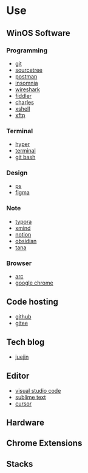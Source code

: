 # Use

## WinOS Software

### Programming

- [git]()
- [sourcetree](https://www.sourcetreeapp.com/)
- [postman]()
- [insomnia]()
- [wireshark](https://www.wireshark.org/)
- [fiddler]()
- [charles]()
- [xshell]()
- [xftp]()

### Terminal

- [hyper](https://hyper.is/)
- [terminal]()
- [git bash]()

### Design

- [ps]()
- [figma]()

### Note

- [typora]()
- [xmind]()
- [notion]()
- [obsidian]()
- [tana]()

### Browser

- [arc]()
- [google chrome]()

## Code hosting

- [github]()
- [gitee]()

## Tech blog

- [juejin]()


## Editor

- [visual studio code](https://code.visualstudio.com/) 
- [sublime text](https://www.sublimetext.com/)
- [cursor](https://www.cursor.com/)

## Hardware


## Chrome Extensions

## Stacks


